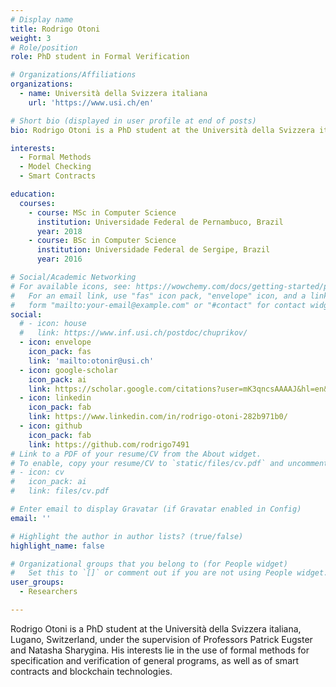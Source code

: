 ```yaml
---
# Display name
title: Rodrigo Otoni
weight: 3
# Role/position
role: PhD student in Formal Verification

# Organizations/Affiliations
organizations:
  - name: Università della Svizzera italiana
    url: 'https://www.usi.ch/en'

# Short bio (displayed in user profile at end of posts)
bio: Rodrigo Otoni is a PhD student at the Università della Svizzera italiana, Lugano, Switzerland, under the supervision of Professors Patrick Eugster and Natasha Sharygina. His interests lie in the use of formal methods for specification and verification of general programs, as well as of smart contracts and blockchain technologies.

interests:
  - Formal Methods
  - Model Checking
  - Smart Contracts

education:
  courses:
    - course: MSc in Computer Science
      institution: Universidade Federal de Pernambuco, Brazil
      year: 2018
    - course: BSc in Computer Science
      institution: Universidade Federal de Sergipe, Brazil
      year: 2016

# Social/Academic Networking
# For available icons, see: https://wowchemy.com/docs/getting-started/page-builder/#icons
#   For an email link, use "fas" icon pack, "envelope" icon, and a link in the
#   form "mailto:your-email@example.com" or "#contact" for contact widget.
social:
  # - icon: house
  #   link: https://www.inf.usi.ch/postdoc/chuprikov/
  - icon: envelope
    icon_pack: fas
    link: 'mailto:otonir@usi.ch'
  - icon: google-scholar
    icon_pack: ai
    link: https://scholar.google.com/citations?user=mK3qncsAAAAJ&hl=en&oi=ao
  - icon: linkedin
    icon_pack: fab
    link: https://www.linkedin.com/in/rodrigo-otoni-282b971b0/
  - icon: github
    icon_pack: fab
    link: https://github.com/rodrigo7491
# Link to a PDF of your resume/CV from the About widget.
# To enable, copy your resume/CV to `static/files/cv.pdf` and uncomment the lines below.
# - icon: cv
#   icon_pack: ai
#   link: files/cv.pdf

# Enter email to display Gravatar (if Gravatar enabled in Config)
email: ''

# Highlight the author in author lists? (true/false)
highlight_name: false

# Organizational groups that you belong to (for People widget)
#   Set this to `[]` or comment out if you are not using People widget.
user_groups:
  - Researchers

---
```


Rodrigo Otoni is a PhD student at the Università della Svizzera italiana, Lugano, Switzerland, under the supervision of Professors Patrick Eugster and Natasha Sharygina. His interests lie in the use of formal methods for specification and verification of general programs, as well as of smart contracts and blockchain technologies.
